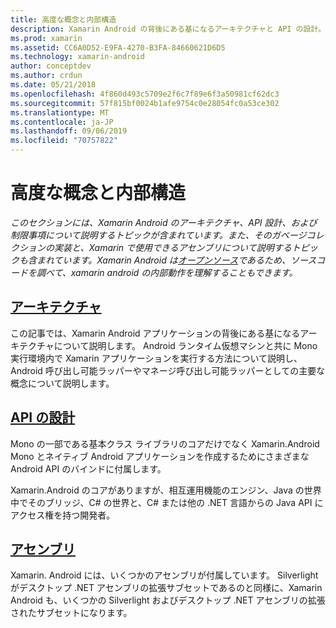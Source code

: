 ```yaml
---
title: 高度な概念と内部構造
description: Xamarin Android の背後にある基になるアーキテクチャと API の設計。
ms.prod: xamarin
ms.assetid: CC6A0D52-E9FA-4270-B3FA-84660621D6D5
ms.technology: xamarin-android
author: conceptdev
ms.author: crdun
ms.date: 05/21/2018
ms.openlocfilehash: 4f860d493c5709e2f6c7f89e6f3a50981cf62dc3
ms.sourcegitcommit: 57f815bf0024b1afe9754c0e28054fc0a53ce302
ms.translationtype: MT
ms.contentlocale: ja-JP
ms.lasthandoff: 09/06/2019
ms.locfileid: "70757822"
---
```

# <a name="advanced-concepts-and-internals"></a>高度な概念と内部構造

_このセクションには、Xamarin Android のアーキテクチャ、API 設計、および制限事項について説明するトピックが含まれています。また、そのガベージコレクションの実装と、Xamarin で使用できるアセンブリについて説明するトピックも含まれています。Xamarin Android は[オープンソース](https://github.com/xamarin/xamarin-android)であるため、ソースコードを調べて、xamarin android の内部動作を理解することもできます。_

## <a name="architectureandroidinternalsarchitecturemd"></a>[アーキテクチャ](~/android/internals/architecture.md)

この記事では、Xamarin Android アプリケーションの背後にある基になるアーキテクチャについて説明します。 Android ランタイム仮想マシンと共に Mono 実行環境内で Xamarin アプリケーションを実行する方法について説明し、Android 呼び出し可能ラッパーやマネージ呼び出し可能ラッパーとしての主要な概念について説明します。 

## <a name="api-designandroidinternalsapi-designmd"></a>[API の設計](~/android/internals/api-design.md)

Mono の一部である基本クラス ライブラリのコアだけでなく Xamarin.Android Mono とネイティブ Android アプリケーションを作成するためにさまざまな Android API のバインドに付属します。

Xamarin.Android のコアがありますが、相互運用機能のエンジン、Java の世界中でそのブリッジ、C# の世界と、C# または他の .NET 言語からの Java API にアクセス権を持つ開発者。

## <a name="assembliescross-platforminternalsavailable-assembliesmd"></a>[アセンブリ](~/cross-platform/internals/available-assemblies.md)

Xamarin. Android には、いくつかのアセンブリが付属しています。 Silverlight がデスクトップ .NET アセンブリの拡張サブセットであるのと同様に、Xamarin Android も、いくつかの Silverlight およびデスクトップ .NET アセンブリの拡張されたサブセットになります。 
